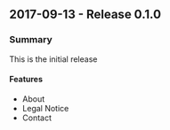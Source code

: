 ## 2017-09-13 - Release 0.1.0
### Summary
This is the initial release

#### Features
- About
- Legal Notice
- Contact
